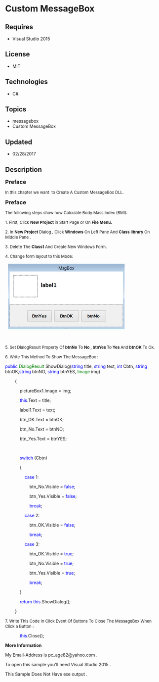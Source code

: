 # Custom MessageBox
## Requires
- Visual Studio 2015
## License
- MIT
## Technologies
- C#
## Topics
- messagebox
- Custom MessageBox
## Updated
- 02/28/2017
## Description

<p><span style="font-size:large"><strong>Preface</strong></span></p>
<p><span style="font-size:small">In this chapter we want &nbsp;to Create A Custom MessageBox DLL.</span></p>
<p><span style="font-size:large"><strong>Preface</strong></span></p>
<p><span style="font-size:small">The following steps show how Calculate Body Mass Index (BMI):</span></p>
<p><span style="font-size:small">1. First, Click <strong>New Project </strong>in Start Page or On
<strong>File Menu.</strong></span></p>
<p><span style="font-size:small">2. In <strong>New Project </strong>Dialog , Click
<strong>Windows</strong> On Left Pane And <strong>Class library </strong>On Middle Pane .</span></p>
<p><span style="font-size:small">3. Delete The <strong>Class1 </strong>And Create New Windows Form.</span></p>
<p><span style="font-size:small">4. Change form layout to this Mode:</span></p>
<p><strong>&nbsp;</strong><strong>&nbsp;<img id="170434" src="170434-image001.jpg" alt="" width="382" height="215"></strong></p>
<p><span style="font-size:small"><strong>&nbsp;</strong></span></p>
<p><span style="font-size:small">5. Set DialogResult Property Of <strong>btnNo</strong> To
<strong>No , btnYes </strong>To<strong> Yes </strong>And<strong> btnOK </strong>To Ok.<strong></strong></span></p>
<p><span style="font-size:small">6. Write This Method To Show The MessageBox :</span></p>
<p><span style="white-space:pre"></span><span style="color:#0000ff">public </span>
<span style="color:#008000">DialogResult </span>ShowDialog(<span style="color:#0000ff">string
</span>title, <span style="color:#0000ff">string </span>text, <span style="color:#0000ff">
int</span> Cbtn, <span style="color:#0000ff">string </span>btnOK,<span style="color:#0000ff">string
</span>btnNO, <span style="color:#0000ff">string </span>btnYES, <span style="color:#008000">
Image</span> img)</p>
<p>&nbsp;&nbsp;&nbsp;&nbsp;&nbsp;&nbsp;&nbsp; {</p>
<p>&nbsp;&nbsp;&nbsp;&nbsp;&nbsp;&nbsp;&nbsp;&nbsp;&nbsp;&nbsp;&nbsp; pictureBox1.Image = img;</p>
<p>&nbsp;&nbsp;&nbsp;&nbsp;&nbsp;&nbsp;&nbsp;&nbsp;&nbsp;&nbsp;&nbsp; <span style="color:#0000ff">
this</span>.Text = title;</p>
<p>&nbsp;&nbsp;&nbsp;&nbsp;&nbsp;&nbsp; &nbsp;&nbsp;&nbsp;&nbsp;&nbsp;label1.Text = text;</p>
<p>&nbsp;&nbsp;&nbsp;&nbsp;&nbsp;&nbsp;&nbsp;&nbsp;&nbsp;&nbsp;&nbsp; btn_OK.Text = btnOK;</p>
<p>&nbsp;&nbsp;&nbsp;&nbsp;&nbsp;&nbsp;&nbsp;&nbsp;&nbsp;&nbsp;&nbsp; btn_No.Text = btnNO;</p>
<p>&nbsp;&nbsp;&nbsp;&nbsp;&nbsp;&nbsp;&nbsp;&nbsp;&nbsp;&nbsp;&nbsp; btn_Yes.Text = btnYES;</p>
<p>&nbsp;</p>
<p>&nbsp;&nbsp;&nbsp;&nbsp;&nbsp;&nbsp;&nbsp;&nbsp;&nbsp;&nbsp;&nbsp; <span style="color:#0000ff">
switch </span>(Cbtn)</p>
<p>&nbsp;&nbsp;&nbsp;&nbsp;&nbsp;&nbsp;&nbsp;&nbsp;&nbsp;&nbsp;&nbsp; {</p>
<p>&nbsp;&nbsp;&nbsp;&nbsp;&nbsp;&nbsp;&nbsp;&nbsp;&nbsp;&nbsp;&nbsp;&nbsp;&nbsp;&nbsp;&nbsp;
<span style="color:#0000ff">case </span>1:</p>
<p>&nbsp;&nbsp;&nbsp;&nbsp;&nbsp;&nbsp;&nbsp;&nbsp;&nbsp;&nbsp;&nbsp;&nbsp;&nbsp;&nbsp;&nbsp;&nbsp;&nbsp;&nbsp;&nbsp; btn_No.Visible =
<span style="color:#0000ff">false</span>;</p>
<p>&nbsp;&nbsp;&nbsp;&nbsp;&nbsp;&nbsp;&nbsp;&nbsp;&nbsp;&nbsp;&nbsp;&nbsp;&nbsp;&nbsp;&nbsp;&nbsp;&nbsp;&nbsp;&nbsp; btn_Yes.Visible =
<span style="color:#0000ff">false</span>;</p>
<p>&nbsp;&nbsp;&nbsp;&nbsp;&nbsp;&nbsp;&nbsp;&nbsp;&nbsp;&nbsp;&nbsp;&nbsp;&nbsp;&nbsp;&nbsp;&nbsp;&nbsp;&nbsp;&nbsp;
<span style="color:#0000ff">break</span>;</p>
<p>&nbsp;&nbsp;&nbsp;&nbsp;&nbsp;&nbsp;&nbsp;&nbsp;&nbsp;&nbsp;&nbsp;&nbsp;&nbsp;&nbsp;&nbsp;
<span style="color:#0000ff">case </span>2:</p>
<p>&nbsp;&nbsp;&nbsp;&nbsp;&nbsp;&nbsp;&nbsp;&nbsp;&nbsp;&nbsp;&nbsp;&nbsp;&nbsp;&nbsp;&nbsp;&nbsp;&nbsp;&nbsp;&nbsp; btn_OK.Visible =
<span style="color:#0000ff">false</span>;</p>
<p>&nbsp;&nbsp;&nbsp;&nbsp;&nbsp;&nbsp;&nbsp;&nbsp;&nbsp;&nbsp;&nbsp;&nbsp;&nbsp;&nbsp;&nbsp;&nbsp;&nbsp;&nbsp;&nbsp;
<span style="color:#0000ff">break</span>;</p>
<p>&nbsp;&nbsp;&nbsp;&nbsp;&nbsp;&nbsp;&nbsp;&nbsp;&nbsp;&nbsp;&nbsp;&nbsp;&nbsp;&nbsp;&nbsp;
<span style="color:#0000ff">case </span>3:</p>
<p>&nbsp;&nbsp;&nbsp;&nbsp;&nbsp;&nbsp;&nbsp;&nbsp;&nbsp;&nbsp;&nbsp;&nbsp;&nbsp;&nbsp;&nbsp;&nbsp;&nbsp;&nbsp;&nbsp; btn_OK.Visible =
<span style="color:#0000ff">true</span>;</p>
<p>&nbsp;&nbsp;&nbsp;&nbsp;&nbsp;&nbsp;&nbsp;&nbsp;&nbsp;&nbsp;&nbsp;&nbsp;&nbsp;&nbsp;&nbsp;&nbsp;&nbsp;&nbsp;&nbsp; btn_No.Visible =
<span style="color:#0000ff">true</span>;</p>
<p>&nbsp;&nbsp;&nbsp;&nbsp;&nbsp;&nbsp;&nbsp;&nbsp;&nbsp;&nbsp;&nbsp;&nbsp;&nbsp;&nbsp;&nbsp;&nbsp;&nbsp;&nbsp;&nbsp; btn_Yes.Visible =
<span style="color:#0000ff">true</span>;</p>
<p>&nbsp;&nbsp;&nbsp;&nbsp;&nbsp;&nbsp;&nbsp;&nbsp;&nbsp;&nbsp;&nbsp;&nbsp;&nbsp;&nbsp;&nbsp;&nbsp;&nbsp;&nbsp;&nbsp;
<span style="color:#0000ff">break</span>;</p>
<p>&nbsp;&nbsp;&nbsp;&nbsp;&nbsp;&nbsp;&nbsp;&nbsp;&nbsp;&nbsp;&nbsp; }</p>
<p>&nbsp;&nbsp;&nbsp;&nbsp;&nbsp;&nbsp;&nbsp;&nbsp;&nbsp;&nbsp;&nbsp; <span style="color:#0000ff">
return this</span>.ShowDialog();</p>
<p>&nbsp;&nbsp;&nbsp;&nbsp;&nbsp;&nbsp;&nbsp; }</p>
<p><span style="font-size:small">7. Write This Code In Click Event Of Buttons To Close The MessageBox When Click a Button :</span></p>
<p>&nbsp;&nbsp;&nbsp;&nbsp;&nbsp;&nbsp;&nbsp;&nbsp;&nbsp;&nbsp;&nbsp; <span style="color:#0000ff">
this</span>.Close();</p>
<p><strong>More Information</strong></p>
<p>My Email-Address is pc_age82@yahoo.com .</p>
<p>To open&nbsp;this sample&nbsp;you'll need&nbsp;Visual Studio&nbsp;2015 .</p>
<p>This Sample Does Not Have exe output .</p>
